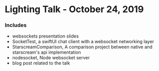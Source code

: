 # Lighting Talk - October 24, 2019

### Includes
- websockets presentation slides
- SocketTest, a swiftUI chat client with a websocket networking layer
- StarscreamComparison, A comparison project between native and starscream's api implementation
- nodesocket, Node websocket server
- blog post related to the talk